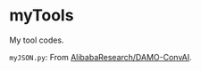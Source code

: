 # myTools

My tool codes.

`myJSON.py`: From [AlibabaResearch/DAMO-ConvAI](https://github.com/AlibabaResearch/DAMO-ConvAI/blob/246317992fb79f4596452f4c358fb6ecd45b5fa5/dater/code/gloc/json_utils.py).